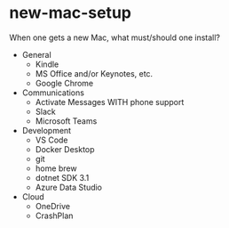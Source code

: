 # new-mac-setup
When one gets a new Mac, what must/should one install?

- General
  - Kindle
  - MS Office and/or Keynotes, etc.
  - Google Chrome
- Communications
  - Activate Messages WITH phone support
  - Slack
  -  Microsoft Teams
- Development
  - VS Code
  - Docker Desktop
  - git
  - home brew
  - dotnet SDK 3.1
  - Azure Data Studio
- Cloud
  - OneDrive
  - CrashPlan
